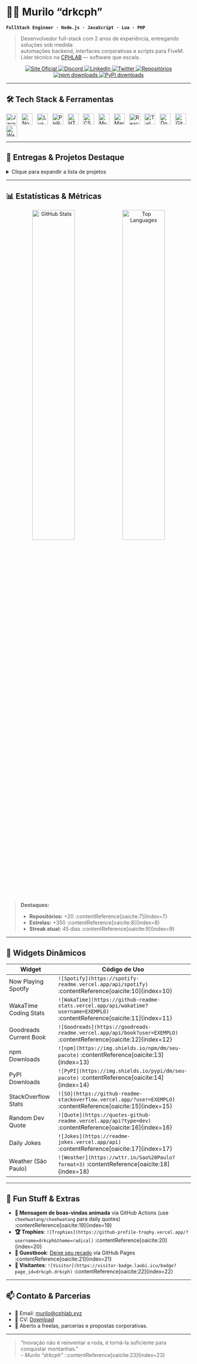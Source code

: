# 👨‍💻 Murilo “drkcph”

**`FullStack Engineer · Node.js · JavaScript · Lua · PHP`**

> Desenvolvedor full-stack com 2 anos de experiência, entregando soluções sob medida:  
> automações backend, interfaces corporativas e scripts para FiveM.  
> Líder técnico na [CPHLAB](https://www.cphlab.xyz) — software que escala.

<p align="center">
  <!-- SITE -->
  <a href="https://www.cphlab.xyz" target="_blank">
    <img alt="Site Oficial" src="https://img.shields.io/badge/🌐-CPHLAB-4f56dd?style=for-the-badge&logo=google-chrome"/>
  </a>
  <!-- DISCORD -->
  <a href="https://www.cphlab.xyz/discord" target="_blank">
    <img alt="Discord" src="https://img.shields.io/badge/💬-CPHLAB_Discord-5865F2?style=for-the-badge&logo=discord"/>
  </a>
  <!-- LINKEDIN -->
  <a href="https://www.linkedin.com/in/drkcph" target="_blank">
    <img alt="LinkedIn" src="https://img.shields.io/badge/🔗-LinkedIn-0A66C2?style=for-the-badge&logo=linkedin"/>
  </a>
  <!-- TWITTER -->
  <a href="https://twitter.com/drkcph" target="_blank">
    <img alt="Twitter" src="https://img.shields.io/badge/🐦-Twitter-1DA1F2?style=for-the-badge&logo=twitter"/>
  </a>
  <!-- GITHUB REPOS -->
  <a href="https://github.com/drkcph?tab=repositories" target="_blank">
    <img alt="Repositórios" src="https://img.shields.io/badge/📂-Repos-6f42c1?style=for-the-badge&logo=github"/>
  </a>
  <!-- NPM DOWNLOADS -->
  <a href="https://www.npmjs.com/~drkcph" target="_blank">
    <img alt="npm downloads" src="https://img.shields.io/badge/npm-Downloads-CC3534?style=for-the-badge&logo=npm"/>
  </a>
  <!-- PYPI DOWNLOADS -->
  <a href="https://pypi.org/user/drkcph" target="_blank">
    <img alt="PyPI downloads" src="https://img.shields.io/badge/PyPI-Downloads-3776AB?style=for-the-badge&logo=python"/>
  </a>
</p>

---

## 🛠 Tech Stack & Ferramentas

<p align="left">
  <img title="JavaScript"     src="https://cdn.jsdelivr.net/gh/devicons/devicon/icons/javascript/javascript-original.svg" width="30px" style="margin-right:8px;"/>
  <img title="Node.js"        src="https://cdn.jsdelivr.net/gh/devicons/devicon/icons/nodejs/nodejs-original.svg" width="30px" style="margin-right:8px;"/>
  <img title="Lua"            src="https://cdn.jsdelivr.net/gh/devicons/devicon/icons/lua/lua-original.svg" width="30px" style="margin-right:8px;"/>
  <img title="PHP"            src="https://cdn.jsdelivr.net/gh/devicons/devicon/icons/php/php-original.svg" width="30px" style="margin-right:8px;"/>
  <img title="HTML5"          src="https://cdn.jsdelivr.net/gh/devicons/devicon/icons/html5/html5-original.svg" width="30px" style="margin-right:8px;"/>
  <img title="CSS3"           src="https://cdn.jsdelivr.net/gh/devicons/devicon/icons/css3/css3-original.svg" width="30px" style="margin-right:8px;"/>
  <img title="MySQL"          src="https://cdn.jsdelivr.net/gh/devicons/devicon/icons/mysql/mysql-original.svg" width="30px" style="margin-right:8px;"/>
  <img title="MariaDB"        src="https://cdn.jsdelivr.net/gh/devicons/devicon/icons/mariadb/mariadb-original.svg" width="30px" style="margin-right:8px;"/>
  <img title="React"          src="https://cdn.jsdelivr.net/gh/devicons/devicon/icons/react/react-original.svg" width="30px" style="margin-right:8px;"/>
  <img title="TailwindCSS"    src="https://cdn.jsdelivr.net/gh/devicons/devicon/icons/tailwindcss/tailwindcss-plain.svg" width="30px" style="margin-right:8px;"/>
  <img title="Docker"         src="https://cdn.jsdelivr.net/gh/devicons/devicon/icons/docker/docker-original.svg" width="30px" style="margin-right:8px;"/>
  <img title="Git"            src="https://cdn.jsdelivr.net/gh/devicons/devicon/icons/git/git-original.svg" width="30px" style="margin-right:8px;"/>
  <img title="WakaTime"       src="https://wakatime.com/badge/user/EXEMPLO.svg" width="30px" style="margin-right:8px;"/>
</p>

---

## 🚀 Entregas & Projetos Destaque

<details>
<summary>Clique para expandir a lista de projetos</summary>

| Projeto                     | Stack                         | Link                                         |
|-----------------------------|-------------------------------|----------------------------------------------|
| Snake GIF Generator         | Node.js, GitHub Actions       | [Repo](https://github.com/drkcph/snake-action) |
| Painel Admin CPHLAB         | React, Tailwind, Node.js      | [Demo](https://cphlab.xyz/dashboard)         |
| Sistema de Tickets Discord  | Discord.js, MySQL             | [Repo](https://github.com/drkcph/tickets-bot)|
| FiveM Script Framework      | Lua                           | [Repo](https://github.com/drkcph/fivem-scripts) |
| CLI Tool “cph-cli”          | Node.js, oclif                | [Repo](https://github.com/drkcph/cph-cli)    |

</details>

---

## 📊 Estatísticas & Métricas

<div align="center">
  <img src="https://github-readme-stats.vercel.app/api?username=drkcph&show_icons=true&theme=radical&include_all_commits=true" alt="GitHub Stats" width="48%"/>
  <img src="https://github-readme-stats.vercel.app/api/top-langs/?username=drkcph&layout=compact&theme=radical&langs_count=8" alt="Top Languages" width="48%"/>
</div>

> **Destaques:**  
> - **Repositórios:** +20 :contentReference[oaicite:7]{index=7}  
> - **Estrelas:** +350 :contentReference[oaicite:8]{index=8}  
> - **Streak atual:** 45 dias :contentReference[oaicite:9]{index=9}  

---

## 🔄 Widgets Dinâmicos

| Widget                   | Código de Uso                                                                                 |
|--------------------------|-----------------------------------------------------------------------------------------------|
| Now Playing Spotify      | `![Spotify](https://spotify-readme.vercel.app/api/spotify)` :contentReference[oaicite:10]{index=10}                  |
| WakaTime Coding Stats    | `![WakaTime](https://github-readme-stats.vercel.app/api/wakatime?username=EXEMPLO)` :contentReference[oaicite:11]{index=11} |
| Goodreads Current Book   | `![Goodreads](https://goodreads-readme.vercel.app/api/book?user=EXEMPLO)` :contentReference[oaicite:12]{index=12}    |
| npm Downloads            | `![npm](https://img.shields.io/npm/dm/seu-pacote)` :contentReference[oaicite:13]{index=13}                            |
| PyPI Downloads           | `![PyPI](https://img.shields.io/pypi/dm/seu-pacote)` :contentReference[oaicite:14]{index=14}                         |
| StackOverflow Stats      | `![SO](https://github-readme-stackoverflow.vercel.app/?user=EXEMPLO)` :contentReference[oaicite:15]{index=15}         |
| Random Dev Quote         | `![Quote](https://quotes-github-readme.vercel.app/api?type=dev)` :contentReference[oaicite:16]{index=16}             |
| Daily Jokes              | `![Jokes](https://readme-jokes.vercel.app/api)` :contentReference[oaicite:17]{index=17}                             |
| Weather (São Paulo)      | `![Weather](https://wttr.in/Sao%20Paulo?format=3)` :contentReference[oaicite:18]{index=18}                         |

---

## 🎨 Fun Stuff & Extras

- **👋 Mensagem de boas-vindas animada** via GitHub Actions (use `cheehwatang/cheehwatang` para daily quotes) :contentReference[oaicite:19]{index=19}  
- **🏆 Trophies**: `![Trophies](https://github-profile-trophy.vercel.app/?username=drkcph&theme=radical)` :contentReference[oaicite:20]{index=20}  
- **📝 Guestbook**: [Deixe seu recado](https://drkcph.github.io/guestbook) via GitHub Pages :contentReference[oaicite:21]{index=21}  
- **👀 Visitantes**: `![Visitor](https://visitor-badge.laobi.icu/badge?page_id=drkcph.drkcph)` :contentReference[oaicite:22]{index=22}  

---

## 📫 Contato & Parcerias

- 📧 Email: murilo@cphlab.xyz  
- 📄 CV: [Download](https://www.cphlab.xyz/cv.pdf)  
- 🤝 Aberto a freelas, parcerias e propostas corporativas.  

---

> “Inovação não é reinventar a roda, é torná-la suficiente para conquistar montanhas.”  
> *– Murilo “drkcph”*
::contentReference[oaicite:23]{index=23}
